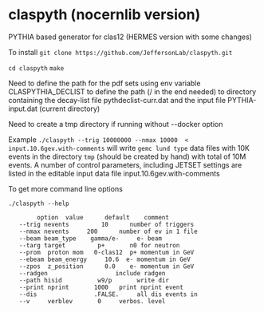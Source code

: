# claspyth (nocernlib version)
PYTHIA based generator for clas12 (HERMES version with some changes)

To install
`git clone https://github.com/JeffersonLab/claspyth.git`

`cd claspyth` 
`make`

Need to define the path for the pdf sets using env variable CLASPYTHIA_DECLIST to define the path (/ in the end needed) to  directory containing the decay-list file pythdeclist-curr.dat and the input file PYTHIA-input.dat (current directory)

Need to create a tmp directory if running without --docker option

Example
`./claspyth --trig 10000000 --nmax 10000  < input.10.6gev.with-comments`
will write `gemc lund type` data files with 10K events in the directory `tmp` (should be created by hand) with total of 10M events.
A number of control parameters, including JETSET settings are listed in the editable input data file input.10.6gev.with-comments

To get more command line options

`./claspyth --help`
```
        option  value      default    comment
   --trig nevents         10      number of triggers
   --nmax nevents     200      number of ev in 1 file
   --beam beam_type    gamma/e-     e- beam
   --targ target         p+       n0 for neutron
   --prom  proton mom   0-clas12  p+ momentum in GeV 
   --ebeam beam_energy     10.6  e- momentum in GeV
   --zpos  z_position      0.0    e- momentum in GeV
   --radgen                   include radgen
   --path hisid          w9/p       write dir
   --print nprint       1000   print nprint event
   --dis                .FALSE.     all dis events in
   --v     verblev       0     verbos. level

 
